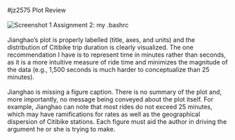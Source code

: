 #jz2575 Plot Review
<br><br><c>![Screenshot 1 Assignment 2: my .bashrc](https://github.com/wbx200/PUI2016_wbx200/blob/master/HW7_wbx200/download%20(1).png)</c>
<br><br>
Jianghao’s plot is properly labelled (title, axes, and units) and the distribution of Citibike trip duration is clearly visualized.  The one recommendation I have is to represent time in minutes rather than seconds, as it is a more intuitive measure of ride time and minimizes the magnitude of the data (e.g., 1,500 seconds is much harder to conceptualize than 25 minutes).<br><br>
Jianghao is missing a figure caption.  There is no summary of the plot and, more importantly, no message being conveyed about the plot itself.  For example, Jianghao can note that most rides do not exceed 25 minutes, which may have ramifications for rates as well as the geographical dispersion of Citibike stations.  Each figure must aid the author in driving the argument he or she is trying to make.
